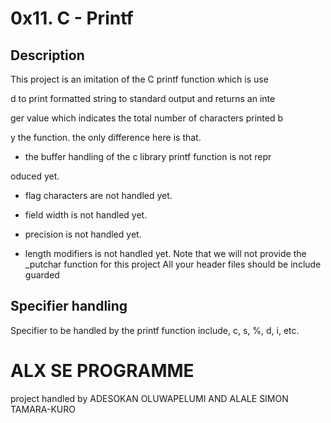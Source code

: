 # 0x11. C - Printf

## Description

This project is an imitation of the C printf function which is use

d to print formatted string to standard output and returns an inte

ger value which indicates the total number of characters printed b

y the function. the only difference here is that.

- the buffer handling of the c library printf function is not repr

oduced yet.

- flag characters are not handled yet.

- field width is not handled yet.

- precision is not handled yet.

- length modifiers is not handled yet.
  Note that we will not provide the \_putchar function for this project
  All your header files should be include guarded

## Specifier handling

Specifier to be handled by the printf function include, c, s, %, d, i, etc.

# ALX SE PROGRAMME

project handled by ADESOKAN OLUWAPELUMI AND ALALE SIMON TAMARA-KURO
